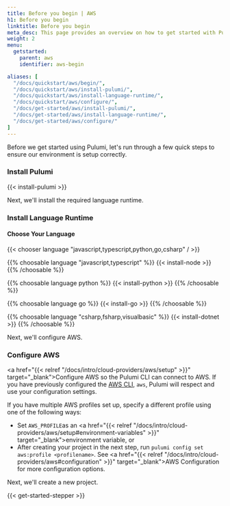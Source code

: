 ```yaml
---
title: Before you begin | AWS
h1: Before you begin
linktitle: Before you begin
meta_desc: This page provides an overview on how to get started with Pulumi when starting an AWS project.
weight: 2
menu:
  getstarted:
    parent: aws
    identifier: aws-begin

aliases: [
  "/docs/quickstart/aws/begin/",
  "/docs/quickstart/aws/install-pulumi/",
  "/docs/quickstart/aws/install-language-runtime/",
  "/docs/quickstart/aws/configure/",
  "/docs/get-started/aws/install-pulumi/",
  "/docs/get-started/aws/install-language-runtime/",
  "/docs/get-started/aws/configure/"
]
---
```


Before we get started using Pulumi, let's run through a few quick steps to ensure our environment is setup correctly.

### Install Pulumi

{{< install-pulumi >}}

Next, we'll install the required language runtime.

### Install Language Runtime

#### Choose Your Language

{{< chooser language "javascript,typescript,python,go,csharp" / >}}

{{% choosable language "javascript,typescript" %}}
{{< install-node >}}
{{% /choosable %}}

{{% choosable language python %}}
{{< install-python >}}
{{% /choosable %}}

{{% choosable language go %}}
{{< install-go >}}
{{% /choosable %}}

{{% choosable language "csharp,fsharp,visualbasic" %}}
{{< install-dotnet >}}
{{% /choosable %}}

Next, we'll configure AWS.

### Configure AWS

<a href="{{< relref "/docs/intro/cloud-providers/aws/setup" >}}" target="_blank">Configure AWS</a> so the Pulumi CLI can connect to AWS. If you have previously configured the <a href="https://aws.amazon.com/cli/" target="_blank">AWS CLI</a>, `aws`, Pulumi will respect and use your configuration settings.

If you have multiple AWS profiles set up, specify a different profile using one of the following ways:

* Set `AWS_PROFILE`as an <a href="{{< relref "/docs/intro/cloud-providers/aws/setup#environment-variables" >}}" target="_blank">environment variable</a>, or
* After creating your project in the next step, run `pulumi config set aws:profile <profilename>`. See <a href="{{< relref "/docs/intro/cloud-providers/aws#configuration" >}}" target="_blank">AWS Configuration</a> for more configuration options.

Next, we'll create a new project.

{{< get-started-stepper >}}
